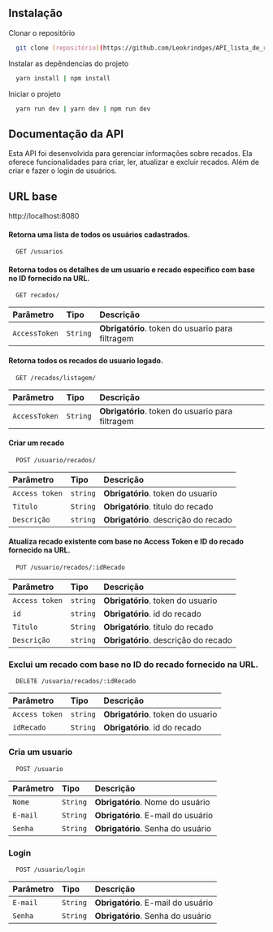 ## Instalação

Clonar o repositório

```bash
  git clone [repositório](https://github.com/Leokrindges/API_lista_de_recados/)
```

Instalar as depêndencias do projeto

```bash
  yarn install | npm install
```

Iniciar o projeto

```bash
  yarn run dev | yarn dev | npm run dev
```

## Documentação da API

Esta API foi desenvolvida para gerenciar informações sobre recados. Ela oferece funcionalidades para criar, ler, atualizar e excluir recados.
Além de criar e fazer o login de usuários.

## URL base
http://localhost:8080


#### Retorna uma lista de todos os usuários cadastrados.

```http
  GET /usuarios
```


#### Retorna todos os detalhes de um usuario e recado específico com base no ID fornecido na URL.

```http
  GET recados/
```

| Parâmetro   | Tipo       | Descrição                           |
| :---------- | :--------- | :---------------------------------- |
| `AccessToken` | `String` | **Obrigatório**. token do usuario para filtragem

#### Retorna todos os recados do usuario logado.

```http
  GET /recados/listagem/
```

| Parâmetro   | Tipo       | Descrição                           |
| :---------- | :--------- | :---------------------------------- |
| `AccessToken` | `String` | **Obrigatório**. token do usuario para filtragem


#### Criar um recado

```http
  POST /usuario/recados/
```

| Parâmetro   | Tipo               | Descrição                                   |
| :---------- | :----------------- | :------------------------------------------ |
| `Access token`        | `string`           | **Obrigatório**. token do usuario |
| `Titulo`       | `String`           | **Obrigatório**. titulo do recado |
| `Descrição `      | `string`           | **Obrigatório**. descrição do recado |


#### Atualiza recado existente com base no Access Token e ID do recado fornecido na URL.

```http
  PUT /usuario/recados/:idRecado
```

| Parâmetro   | Tipo               | Descrição                                   |
| :---------- | :----------------- | :------------------------------------------ |
| `Access token`        | `string`           | **Obrigatório**. token do usuario |
| `id`        | `string`           | **Obrigatório**. id do recado |
| `Titulo`       | `String`           | **Obrigatório**. titulo do recado |
| `Descrição `      | `string`           | **Obrigatório**. descrição do recado |



### Exclui um recado com base no ID do recado fornecido na URL.
```http
  DELETE /usuario/recados/:idRecado
```

| Parâmetro   | Tipo       | Descrição                                   |
| :---------- | :--------- | :------------------------------------------ |
| `Access token`        | `string`           | **Obrigatório**. token do usuario |
| `idRecado`      | `String` | **Obrigatório**. id do recado |



### Cria um usuario
```http
  POST /usuario
```

| Parâmetro   | Tipo       | Descrição                                   |
| :---------- | :--------- | :------------------------------------------ |
| `Nome`      | `String` | **Obrigatório**. Nome do usuário |
| `E-mail`      | `String` | **Obrigatório**. E-mail do usuário |
| `Senha`      | `String` | **Obrigatório**. Senha do usuário |


### Login
```http
  POST /usuario/login
```

| Parâmetro   | Tipo       | Descrição                                   |
| :---------- | :--------- | :------------------------------------------ |
| `E-mail`      | `String` | **Obrigatório**. E-mail do usuário |
| `Senha`      | `String` | **Obrigatório**. Senha do usuário |




